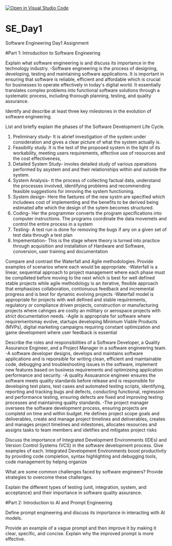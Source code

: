 [![Open in Visual Studio Code](https://classroom.github.com/assets/open-in-vscode-2e0aaae1b6195c2367325f4f02e2d04e9abb55f0b24a779b69b11b9e10269abc.svg)](https://classroom.github.com/online_ide?assignment_repo_id=18374793&assignment_repo_type=AssignmentRepo)
# SE_Day1
Software Engineering Day1 Assignment

#Part 1: Introduction to Software Engineering

Explain what software engineering is and discuss its importance in the technology industry.
-Software engineering is the process of designing, developing, testing and maintaining software applications. It is important in ensuring that software is reliable, efficient and affordable which is crucial for businesses to operate effectively in today's digital world. It essentially translates complex problems into functional software solutions through a systematic process, including thorough planning, testing, and quality assurance. 

Identify and describe at least three key milestones in the evolution of software engineering.


List and briefly explain the phases of the Software Development Life Cycle.
1. Preliminary study- It is abrief investigation of the system under consideration and gives a clear picture of what the system actually is.
2. Feasibilty study. It is the test of the proposed system in the light of its workability, meeting users requirements, effective use of resources and the cost effectiveness,
3. Detailed System Study- involes detailed study of various operations performed by asystem and and their relationships within and outside the system.
4. System Analysis- It the process of collecting factual data, understand the processes involved, identifying problems and recommending feasible suggestions for imroving the system functioning.
5. System design- Here the faetures of the new systm are specified which includews cost of implementing and the benefits to be derived being estimated afte which the design of the sytem becomes structured.
6. Coding- Her the programmer converts the program specifications into computer instructions. The programs coordinate the data movemets and control the entire process in a system
7. Testing- A test run is done for removing the bugs if any on a given set of test data through a test plan
8. Impementation- This is the stage where theory is turned into practice through acquisition and installation of Hardware and Software, conversion, user training and documentation 

Compare and contrast the Waterfall and Agile methodologies. Provide examples of scenarios where each would be appropriate.
-Waterfall is a linear, sequential approach to project management where each phase must be complleted before moving to the next which is best for well defined stable projects while agile methodology is an iterative, flexible approach that emphasizes collaboration, contionuous feedback and incremental progress and is best for dynamic evolving projects
-Waterfall model is appropriate for projects with well defined and stable requirements, regulatory or compliance driven projects, construction or manufacturing projects where cahnges are costly an millitary or aerospace projects with strict documentation needs.
-Agile is appropriate for software where requirementsmay evolve, startups developing Minimum Viable Products (MVPs), digital marketing campaigns requiring constant optimization and game development where user feedback is essential

Describe the roles and responsibilities of a Software Developer, a Quality Assurance Engineer, and a Project Manager in a software engineering team.
-A software developer designs, develops and maintains software applications and is reponsible for writing clean, efficient and maintainable code, debugging and troubleshooting issues in the software, implement new features based on business requirements and optimizeing application performance and security.
-A quality Assuarance engineer ensures the software meets quality standards before release and is responsible for developing test plans, test cases and automated testing scripts, identifying, reporting and tracking bugs and defects, conducting functional, regression and performance testing, ensuring defects are fixed and improving testing processes and maintaining quality standards.
-The project manager oversees the software development process, ensuring projects are completd on time and within budget. He defines project scope goals and deliverables, create and manage project timelines and deliverables, creates and manages project timelines and milestones, allocates resources and assigns tasks to team members and idetifies and mitigates project risks

Discuss the importance of Integrated Development Environments (IDEs) and Version Control Systems (VCS) in the software development process. Give examples of each.
Integrated Development Environments boost productivity by providing code completion, syntax highlighting and debugging tools, code management by helpng organize

What are some common challenges faced by software engineers? Provide strategies to overcome these challenges.


Explain the different types of testing (unit, integration, system, and acceptance) and their importance in software quality assurance.


#Part 2: Introduction to AI and Prompt Engineering


Define prompt engineering and discuss its importance in interacting with AI models.


Provide an example of a vague prompt and then improve it by making it clear, specific, and concise. Explain why the improved prompt is more effective.
